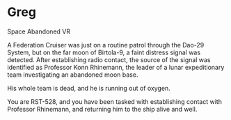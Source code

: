 # Greg
Space Abandoned VR

A Federation Cruiser was just on a routine patrol through the Dao-29 System, but on the far moon of Birtola-9, a faint distress signal was detected. After establishing radio contact, the source of the signal was identified as Professor Konn Rhinemann, the leader of a lunar expeditionary team investigating an abandoned moon base.

His whole team is dead, and he is running out of oxygen.

You are RST-528, and you have been tasked with establishing contact with Professor Rhinemann, and returning him to the ship alive and well.
